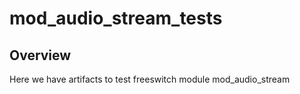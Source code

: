 # mod_audio_stream_tests

## Overview

Here we have artifacts to test freeswitch module mod_audio_stream


